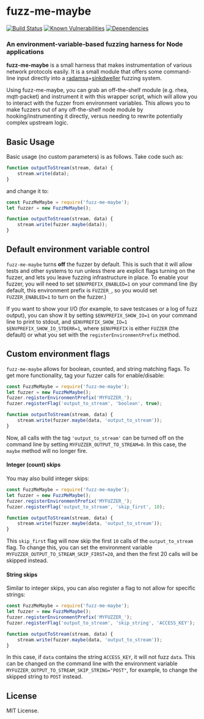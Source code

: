 # fuzz-me-maybe

[![Build Status](https://travis-ci.org/rarecoil/fuzz-me-maybe.svg?branch=master)](https://travis-ci.org/rarecoil/fuzz-me-maybe) [![Known Vulnerabilities](https://snyk.io/test/github/rarecoil/fuzz-me-maybe/badge.svg?targetFile=package.json)](https://snyk.io/test/github/rarecoil/fuzz-me-maybe?targetFile=package.json) [![Dependencies](https://david-dm.org/rarecoil/fuzz-me-maybe.svg)](https://david-dm.org/)

### An environment-variable-based fuzzing harness for Node applications

**fuzz-me-maybe** is a small harness that makes instrumentation of various network protocols easily. It is a small module that offers some command-line input directly into a [radamsa](https://gitlab.com/akihe/radamsa)+[sinkdweller](https://github.com/rarecoil/sinkdweller) fuzzing system.

Using fuzz-me-maybe, you can grab an off-the-shelf module (e.g. rhea, mqtt-packet) and instrument it with this wrapper script, which will allow you to interact with the fuzzer from environment variables. This allows you to make fuzzers out of any off-the-shelf node module by hooking/instrumenting it directly, versus needing to rewrite potentially complex upstream logic.


## Basic Usage

Basic usage (no custom parameters) is as follows. Take code such as:

````js
function outputToStream(stream, data) {
    stream.write(data);
}
````

and change it to:

````js
const FuzzMeMaybe = require('fuzz-me-maybe');
let fuzzer = new FuzzMeMaybe();

function outputToStream(stream, data) {
    stream.write(fuzzer.maybe(data));
}
````

## Default environment variable control

`fuzz-me-maybe` turns **off** the fuzzer by default. This is such that it will allow tests and other systems to run unless there are explicit flags turning on the fuzzer, and lets you leave fuzzing infrastructure in place. To enable your fuzzer, you will need to set `$ENVPREFIX_ENABLED=1` on your command line (by default, this environment prefix is `FUZZER_`, so you would set `FUZZER_ENABLED=1` to turn on the fuzzer.)

If you want to show your I/O (for example, to save testcases or a log of fuzz output), you can show it by setting `$ENVPREFIX_SHOW_IO=1` on your command line to print to stdout, and `$ENVPREFIX_SHOW_IO=1 $ENVPREFIX_SHOW_IO_STDERR=1`, where `$ENVPREFIX` is either `FUZZER` (the default) or what you set with the `registerEnvironmentPrefix` method.


## Custom environment flags

`fuzz-me-maybe` allows for boolean, counted, and string matching flags. To get more functionality, tag your fuzzer calls for enable/disable:

````js
const FuzzMeMaybe = require('fuzz-me-maybe');
let fuzzer = new FuzzMeMaybe();
fuzzer.registerEnvironmentPrefix('MYFUZZER_');
fuzzer.registerFlag('output_to_stream', 'boolean', true);

function outputToStream(stream, data) {
    stream.write(fuzzer.maybe(data, 'output_to_stream'));
}
````

Now, all calls with the tag `'output_to_stream'` can be turned off on the command line by setting `MYFUZZER_OUTPUT_TO_STREAM=0`. In this case, the `maybe` method will no longer fire.


#### Integer (count) skips

You may also build integer skips:

````js
const FuzzMeMaybe = require('fuzz-me-maybe');
let fuzzer = new FuzzMeMaybe();
fuzzer.registerEnvironmentPrefix('MYFUZZER_');
fuzzer.registerFlag('output_to_stream', 'skip_first', 10);

function outputToStream(stream, data) {
    stream.write(fuzzer.maybe(data, 'output_to_stream'));
}
````

This `skip_first` flag will now skip the first `10` calls of the `output_to_stream` flag. To change this, you can set the environment variable `MYFUZZER_OUTPUT_TO_STREAM_SKIP_FIRST=20`, and then the first 20 calls will be skipped instead.


#### String skips

Similar to integer skips, you can also register a flag to not allow for specific strings:

````js
const FuzzMeMaybe = require('fuzz-me-maybe');
let fuzzer = new FuzzMeMaybe();
fuzzer.registerEnvironmentPrefix('MYFUZZER_');
fuzzer.registerFlag('output_to_stream', 'skip_string', 'ACCESS_KEY');

function outputToStream(stream, data) {
    stream.write(fuzzer.maybe(data, 'output_to_stream'));
}
````

In this case, if `data` contains the string `ACCESS_KEY`, it will not fuzz `data`. This can be changed on the command line with the environment variable `MYFUZZER_OUTPUT_TO_STREAM_SKIP_STRING="POST"`, for example, to change the skipped string to `POST` instead.

## License

MIT License.